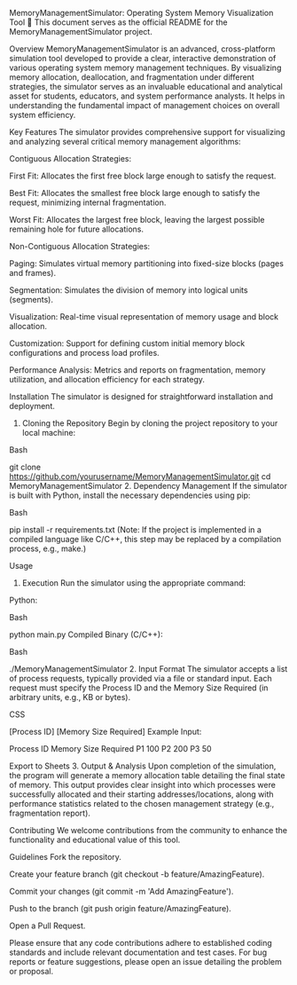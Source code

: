 MemoryManagementSimulator: Operating System Memory Visualization Tool 💾
This document serves as the official README for the MemoryManagementSimulator project.

Overview
MemoryManagementSimulator is an advanced, cross-platform simulation tool developed to provide a clear, interactive demonstration of various operating system memory management techniques. By visualizing memory allocation, deallocation, and fragmentation under different strategies, the simulator serves as an invaluable educational and analytical asset for students, educators, and system performance analysts. It helps in understanding the fundamental impact of management choices on overall system efficiency.

Key Features
The simulator provides comprehensive support for visualizing and analyzing several critical memory management algorithms:

Contiguous Allocation Strategies:

First Fit: Allocates the first free block large enough to satisfy the request.

Best Fit: Allocates the smallest free block large enough to satisfy the request, minimizing internal fragmentation.

Worst Fit: Allocates the largest free block, leaving the largest possible remaining hole for future allocations.

Non-Contiguous Allocation Strategies:

Paging: Simulates virtual memory partitioning into fixed-size blocks (pages and frames).

Segmentation: Simulates the division of memory into logical units (segments).

Visualization: Real-time visual representation of memory usage and block allocation.

Customization: Support for defining custom initial memory block configurations and process load profiles.

Performance Analysis: Metrics and reports on fragmentation, memory utilization, and allocation efficiency for each strategy.

Installation
The simulator is designed for straightforward installation and deployment.

1. Cloning the Repository
Begin by cloning the project repository to your local machine:

Bash

git clone https://github.com/yourusername/MemoryManagementSimulator.git
cd MemoryManagementSimulator
2. Dependency Management
If the simulator is built with Python, install the necessary dependencies using pip:

Bash

pip install -r requirements.txt
(Note: If the project is implemented in a compiled language like C/C++, this step may be replaced by a compilation process, e.g., make.)

Usage
1. Execution
Run the simulator using the appropriate command:

Python:

Bash

python main.py
Compiled Binary (C/C++):

Bash

./MemoryManagementSimulator
2. Input Format
The simulator accepts a list of process requests, typically provided via a file or standard input. Each request must specify the Process ID and the Memory Size Required (in arbitrary units, e.g., KB or bytes).

CSS

[Process ID] [Memory Size Required]
Example Input:

Process ID	Memory Size Required
P1	100
P2	200
P3	50

Export to Sheets
3. Output & Analysis
Upon completion of the simulation, the program will generate a memory allocation table detailing the final state of memory. This output provides clear insight into which processes were successfully allocated and their starting addresses/locations, along with performance statistics related to the chosen management strategy (e.g., fragmentation report).

Contributing
We welcome contributions from the community to enhance the functionality and educational value of this tool.

Guidelines
Fork the repository.

Create your feature branch (git checkout -b feature/AmazingFeature).

Commit your changes (git commit -m 'Add AmazingFeature').

Push to the branch (git push origin feature/AmazingFeature).

Open a Pull Request.

Please ensure that any code contributions adhere to established coding standards and include relevant documentation and test cases. For bug reports or feature suggestions, please open an issue detailing the problem or proposal.
